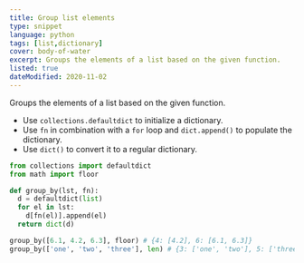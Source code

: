 ```yaml
---
title: Group list elements
type: snippet
language: python
tags: [list,dictionary]
cover: body-of-water
excerpt: Groups the elements of a list based on the given function.
listed: true
dateModified: 2020-11-02
---
```


Groups the elements of a list based on the given function.

- Use `collections.defaultdict` to initialize a dictionary.
- Use `fn` in combination with a `for` loop and `dict.append()` to populate the dictionary.
- Use `dict()` to convert it to a regular dictionary.

```py
from collections import defaultdict
from math import floor

def group_by(lst, fn):
  d = defaultdict(list)
  for el in lst:
    d[fn(el)].append(el)
  return dict(d)

group_by([6.1, 4.2, 6.3], floor) # {4: [4.2], 6: [6.1, 6.3]}
group_by(['one', 'two', 'three'], len) # {3: ['one', 'two'], 5: ['three']}
```

